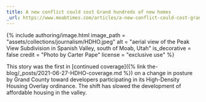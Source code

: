 ```yaml
---
title: A new conflict could cost Grand hundreds of new homes
_url: https://www.moabtimes.com/articles/a-new-conflict-could-cost-grand-hundreds-of-new-homes/
---
```


{% include authoring/image.html
    image_path = "assets/collections/journalism/HDHO.jpeg"
    alt = "aerial view of the Peak View Subdivision in Spanish Valley, south of Moab, Utah"
    is_decorative = false
    credit = "Photo by Carter Pape"
    license = "exclusive use"
%}

This story was the first in [continued coverage]({% link the-blog/_posts/2021-06-27-HDHO-coverage.md %}) on a change in posture by Grand County toward developers participating in its High-Density Housing Overlay ordinance. The shift has slowed the development of affordable housing in the valley.
